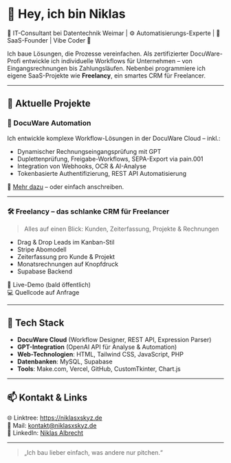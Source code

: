 # 👋 Hey, ich bin Niklas

🎯 IT-Consultant bei Datentechnik Weimar | ⚙️ Automatisierungs-Experte | 🧠 SaaS-Founder | Vibe Coder 🤖 

Ich baue Lösungen, die Prozesse vereinfachen. Als zertifizierter DocuWare-Profi entwickle ich individuelle Workflows für Unternehmen – von Eingangsrechnungen bis Zahlungsläufen. Nebenbei programmiere ich eigene SaaS-Projekte wie **Freelancy**, ein smartes CRM für Freelancer.

---

## 🚀 Aktuelle Projekte

### 🧾 DocuWare Automation
Ich entwickle komplexe Workflow-Lösungen in der DocuWare Cloud – inkl.:
- Dynamischer Rechnungseingangsprüfung mit GPT
- Duplettenprüfung, Freigabe-Workflows, SEPA-Export via pain.001
- Integration von Webhooks, OCR & AI-Analyse
- Tokenbasierte Authentifizierung, REST API Automatisierung

🔗 [Mehr dazu](https://linktree-six-self.vercel.app/) – oder einfach anschreiben.

---

### 🛠️ Freelancy – das schlanke CRM für Freelancer  
> Alles auf einen Blick: Kunden, Zeiterfassung, Projekte & Rechnungen

- Drag & Drop Leads im Kanban-Stil
- Stripe Abomodell  
- Zeiterfassung pro Kunde & Projekt  
- Monatsrechnungen auf Knopfdruck  
- Supabase Backend

🧪 Live-Demo (bald öffentlich)  
💻 Quellcode auf Anfrage

---

## 🧩 Tech Stack
- **DocuWare Cloud** (Workflow Designer, REST API, Expression Parser)
- **GPT-Integration** (OpenAI API für Analyse & Automation)
- **Web-Technologien**: HTML, Tailwind CSS, JavaScript, PHP
- **Datenbanken**: MySQL, Supabase
- **Tools**: Make.com, Vercel, GitHub, CustomTkinter, Chart.js

---

## 📫 Kontakt & Links

🌐 Linktree: https://niklasxskyz.de  
📧 Mail: kontakt@niklasxskyz.de  
🔗 LinkedIn: [Niklas Albrecht](https://www.linkedin.com/in/niklas-albrecht-471408266/)  

---

> „Ich bau lieber einfach, was andere nur pitchen.“

